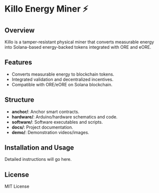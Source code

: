 # Killo Energy Miner ⚡️

## Overview
Killo is a tamper-resistant physical miner that converts measurable energy into Solana-based energy-backed tokens integrated with ORE and eORE.

## Features
- Converts measurable energy to blockchain tokens.
- Integrated validation and decentralized incentives.
- Compatible with ORE/eORE on Solana blockchain.

## Structure
- **anchor/**: Anchor smart contracts.
- **hardware/**: Arduino/hardware schematics and code.
- **software/**: Software executables and scripts.
- **docs/**: Project documentation.
- **demo/**: Demonstration videos/images.

## Installation and Usage
Detailed instructions will go here.

## License
MIT License
